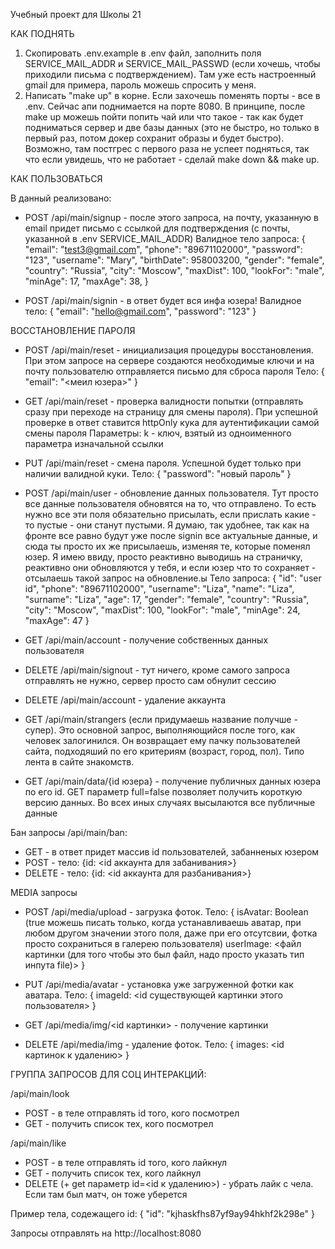 Учебный проект для Школы 21

КАК ПОДНЯТЬ

1. Скопировать .env.example в .env файл, заполнить поля SERVICE_MAIL_ADDR и SERVICE_MAIL_PASSWD (если хочешь, чтобы приходили письма с подтверждением). Там уже есть настроенный gmail для примера, пароль можешь спросить у меня.
2. Написать "make up" в корне. Если захочешь поменять порты - все в .env. Сейчас апи поднимается на порте 8080. В принципе, после make up можешь пойти попить чай или что такое - так как будет подниматься сервер и две базы данных (это не быстро, но только в первый раз, потом докер сохранит образы и будет быстро). Возможно, там постгрес с первого раза не успеет подняться, так что если увидешь, что не работает - сделай make down && make up.


КАК ПОЛЬЗОВАТЬСЯ

В данный реализовано:

- POST /api/main/signup - после этого запроса, на почту, указанную в email придет письмо с ссылкой для подтверждения (с почты, указанной в .env SERVICE_MAIL_ADDR)
Валидное тело запроса:
{
	"email": "test3@gmail.com",
	"phone": "89671102000",
	"password": "123",
	"username": "Mary",
	"birthDate": 958003200,
	"gender": "female",
	"country": "Russia",
	"city": "Moscow",
	"maxDist": 100,
	"lookFor": "male",
	"minAge": 17,
	"maxAge": 38,
}

- POST /api/main/signin - в ответ будет вся инфа юзера!
Валидное тело:
{
	"email": "hello@gmail.com",
	"password": "123"
}


ВОССТАНОВЛЕНИЕ ПАРОЛЯ
- POST /api/main/reset - инициализация процедуры восстановления. При этом запросе на сервере создаются необходимые ключи и на почту пользователю отправляется письмо для сброса пароля
Тело:
{
    "email": "<меил юзера>"
}

- GET /api/main/reset - проверка валидности попытки (отправлять сразу при переходе на страницу для смены пароля). При успешной проверке в ответ ставится httpOnly кука для аутентификации самой смены пароля
Параметры: k - ключ, взятый из одноименного параметра изначальной ссылки

- PUT /api/main/reset - смена пароля. Успешной будет только при наличии валидной куки.
Тело:
{
    "password": "новый пароль"
}



- POST /api/main/user - обновление данных пользователя. Тут просто все данные пользователя обновятся на то, что отправлено. То есть нужно все эти поля обязательно присылать, если прислать какие - то пустые - они станут пустыми. Я думаю, так удобнее, так как на фронте все равно будут уже после signin все актуальные данные, и сюда ты просто их же присылаешь, изменяя те, которые поменял юзер. Я имею ввиду, просто реактивно выводишь на страничку, реактивно они обновляются у тебя, и если юзер что то сохраняет - отсылаешь такой запрос на обновление.ы 
Тело запроса:
{
	"id": "user id",
	"phone": "89671102000",
	"username": "Liza",
	"name": "Liza",
	"surname": "Liza",
	"age": 17,
	"gender": "female",
	"country": "Russia",
	"city": "Moscow",
	"maxDist": 100,
	"lookFor": "male",
	"minAge": 24,
	"maxAge": 47
}

- GET /api/main/account - получение собственных данных пользователя

- DELETE /api/main/signout - тут ничего, кроме самого запроса отправлять не нужно, сервер просто сам обнулит сессию

- DELETE /api/main/account - удаление аккаунта

- GET /api/main/strangers (если придумаешь название получше - супер). Это основной запрос, выполняющийся после того, как человек залогинился. Он возвращает ему пачку пользователей сайта, подходяший по его критериям (возраст, город, пол). Типо лента в сайте знакомств.

- GET /api/main/data/{id юзера} - получение публичных данных юзера по его id. GET параметр full=false позволяет получить короткую версию данных. Во всех иных случаях высылаются все публичные данные


Бан запросы /api/main/ban:
- GET - в ответ придет массив id пользователей, забанненых юзером
- POST - тело: {id: <id аккаунта для забанивания>}
- DELETE - тело: {id: <id аккаунта для разбанивания>}


MEDIA запросы

- POST /api/media/upload - загрузка фоток. Тело:
{
    isAvatar: Boolean (true можешь писать только, когда устанавливаешь аватар, при любом другом значении этого поля, даже при его отсутсвии, фотка просто сохраниться в галерею пользователя)
    userImage: <файл картинки (для того чтобы это был файл, надо просто указать тип инпута file)>
}

- PUT /api/media/avatar - установка уже загруженной фотки как аватара. Тело:
{
    imageId: <id существующей картинки этого пользователя>
}

- GET /api/media/img/<id картинки> - получение картинки

- DELETE /api/media/img - удаление фоток. Тело:
{
    images: <id картинок к удалению>
}


ГРУППА ЗАПРОСОВ ДЛЯ СОЦ ИНТЕРАКЦИЙ:

/api/main/look
- POST - в теле отправлять id того, кого посмотрел
- GET - получить список тех, кого посмотрел

/api/main/like
- POST - в теле отправлять id того, кого лайкнул
- GET - получить список тех, кого лайкнул
- DELETE (+ get параметр id=<id к удалению>) - убрать лайк с чела. Если там был матч, он тоже уберется


Пример тела, содежащего id:
{
	"id": "kjhaskfhs87yf9ay94hkhf2k298e"
}



Запросы отправлять на http://localhost:8080
